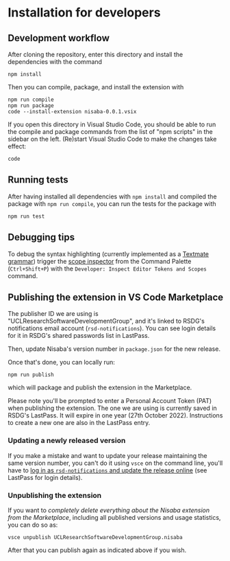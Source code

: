 # Installation for developers

## Development workflow

After cloning the repository, enter this directory and install the dependencies
with the command

```
npm install
```

Then you can compile, package, and install the extension with

```
npm run compile
npm run package
code --install-extension nisaba-0.0.1.vsix
```

If you open this directory in Visual Studio Code, you should be able to run the
compile and package commands from the list of "npm scripts" in the sidebar on
the left.  (Re)start Visual Studio Code to make the changes take effect:

```
code
```

## Running tests

After having installed all dependencies with `npm install` and compiled the
package with `npm run compile`, you can run the tests for the package with

```
npm run test
```

## Debugging tips

To debug the syntax highlighting (currently implemented as a [Textmate
grammar](https://code.visualstudio.com/api/language-extensions/syntax-highlight-guide))
trigger the [scope
inspector](https://code.visualstudio.com/api/language-extensions/syntax-highlight-guide#scope-inspector)
from the Command Palette (`Ctrl+Shift+P`) with the `Developer: Inspect Editor
Tokens and Scopes` command.

## Publishing the extension in VS Code Marketplace

The publisher ID we are using is "UCLResearchSoftwareDevelopmentGroup", and it's linked to RSDG's notifications email account (`rsd-notifications`). You can see login details for it in RSDG's shared passwords list in LastPass.

Then, update Nisaba's version number in `package.json` for the new release.

Once that's done, you can locally run:

```
npm run publish
```

which will package and publish the extension in the Marketplace.

Please note you'll be prompted to enter a Personal Account Token (PAT) when publishing the extension. The one we are using is currently saved in RSDG's LastPass. It will expire in one year (27th October 2022). Instructions to create a new one are also in the LastPass entry.

### Updating a newly released version

If you make a mistake and want to update your release maintaining the same version number, you can't do it using `vsce` on the command line, you'll have to [log in as `rsd-notifications` and update the release online](https://marketplace.visualstudio.com/manage/publishers/uclresearchsoftwaredevelopmentgroup) (see LastPass for login details).

### Unpublishing the extension

If you want to *completely delete everything about the Nisaba extension from the Marketplace*, including all published versions and usage statistics, you can do so as:

```
vsce unpublish UCLResearchSoftwareDevelopmentGroup.nisaba
```

After that you can publish again as indicated above if you wish.
